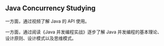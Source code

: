 ## Java Concurrency Studying

一方面，通过视频了解 Java 的 API 使用。

一方面，通过阅读《Java 并发编程实战》逐步了解 Java 并发编程的基本理论、设计原则、设计模式以及思维模式。